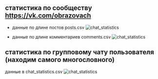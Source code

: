 

## статистика по сообществу https://vk.com/obrazovach

- данные по длине постов posts.csv
![chat_statistics](https://github.com/MashaPo/class_works/raw/master/hw4_vk_api/post_hist.png)

- данные по длине комментариев comments.csv
![chat_statistics](https://github.com/MashaPo/class_works/raw/master/hw4_vk_api/comments.png)


## статистика по групповому чату пользователя (находим самого многословного)
данные в chat_statistics.csv
![chat_statistics](https://github.com/MashaPo/class_works/raw/master/hw4_vk_api/chat_stat.png)


